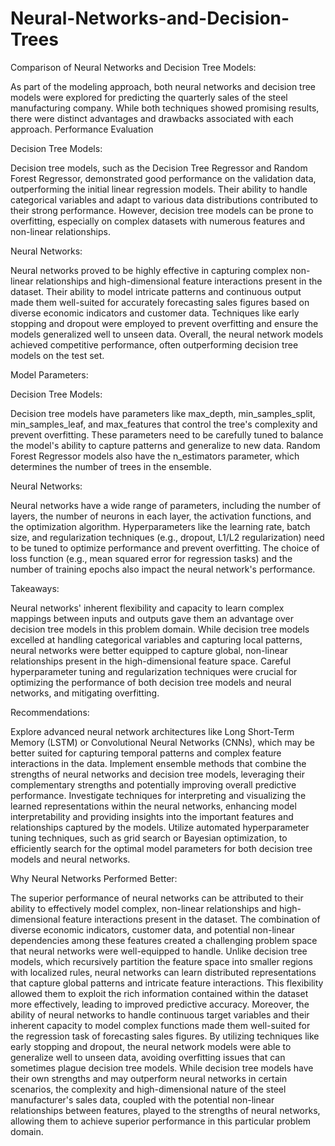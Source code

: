 # Neural-Networks-and-Decision-Trees

Comparison of Neural Networks and Decision Tree Models:

As part of the modeling approach, both neural networks and decision tree models were explored for predicting the quarterly sales of the steel manufacturing company. While both techniques showed promising results, there were distinct advantages and drawbacks associated with each approach.
Performance Evaluation

Decision Tree Models:

Decision tree models, such as the Decision Tree Regressor and Random Forest Regressor, demonstrated good performance on the validation data, outperforming the initial linear regression models.
Their ability to handle categorical variables and adapt to various data distributions contributed to their strong performance.
However, decision tree models can be prone to overfitting, especially on complex datasets with numerous features and non-linear relationships.

Neural Networks:

Neural networks proved to be highly effective in capturing complex non-linear relationships and high-dimensional feature interactions present in the dataset.
Their ability to model intricate patterns and continuous output made them well-suited for accurately forecasting sales figures based on diverse economic indicators and customer data.
Techniques like early stopping and dropout were employed to prevent overfitting and ensure the models generalized well to unseen data.
Overall, the neural network models achieved competitive performance, often outperforming decision tree models on the test set.

Model Parameters:

Decision Tree Models:

Decision tree models have parameters like max_depth, min_samples_split, min_samples_leaf, and max_features that control the tree's complexity and prevent overfitting.
These parameters need to be carefully tuned to balance the model's ability to capture patterns and generalize to new data.
Random Forest Regressor models also have the n_estimators parameter, which determines the number of trees in the ensemble.

Neural Networks:

Neural networks have a wide range of parameters, including the number of layers, the number of neurons in each layer, the activation functions, and the optimization algorithm.
Hyperparameters like the learning rate, batch size, and regularization techniques (e.g., dropout, L1/L2 regularization) need to be tuned to optimize performance and prevent overfitting.
The choice of loss function (e.g., mean squared error for regression tasks) and the number of training epochs also impact the neural network's performance.

Takeaways:

Neural networks' inherent flexibility and capacity to learn complex mappings between inputs and outputs gave them an advantage over decision tree models in this problem domain.
While decision tree models excelled at handling categorical variables and capturing local patterns, neural networks were better equipped to capture global, non-linear relationships present in the high-dimensional feature space.
Careful hyperparameter tuning and regularization techniques were crucial for optimizing the performance of both decision tree models and neural networks, and mitigating overfitting.

Recommendations:

Explore advanced neural network architectures like Long Short-Term Memory (LSTM) or Convolutional Neural Networks (CNNs), which may be better suited for capturing temporal patterns and complex feature interactions in the data.
Implement ensemble methods that combine the strengths of neural networks and decision tree models, leveraging their complementary strengths and potentially improving overall predictive performance.
Investigate techniques for interpreting and visualizing the learned representations within the neural networks, enhancing model interpretability and providing insights into the important features and relationships captured by the models.
Utilize automated hyperparameter tuning techniques, such as grid search or Bayesian optimization, to efficiently search for the optimal model parameters for both decision tree models and neural networks.

Why Neural Networks Performed Better:

The superior performance of neural networks can be attributed to their ability to effectively model complex, non-linear relationships and high-dimensional feature interactions present in the dataset. The combination of diverse economic indicators, customer data, and potential non-linear dependencies among these features created a challenging problem space that neural networks were well-equipped to handle.
Unlike decision tree models, which recursively partition the feature space into smaller regions with localized rules, neural networks can learn distributed representations that capture global patterns and intricate feature interactions. This flexibility allowed them to exploit the rich information contained within the dataset more effectively, leading to improved predictive accuracy.
Moreover, the ability of neural networks to handle continuous target variables and their inherent capacity to model complex functions made them well-suited for the regression task of forecasting sales figures. By utilizing techniques like early stopping and dropout, the neural network models were able to generalize well to unseen data, avoiding overfitting issues that can sometimes plague decision tree models.
While decision tree models have their own strengths and may outperform neural networks in certain scenarios, the complexity and high-dimensional nature of the steel manufacturer's sales data, coupled with the potential non-linear relationships between features, played to the strengths of neural networks, allowing them to achieve superior performance in this particular problem domain.
